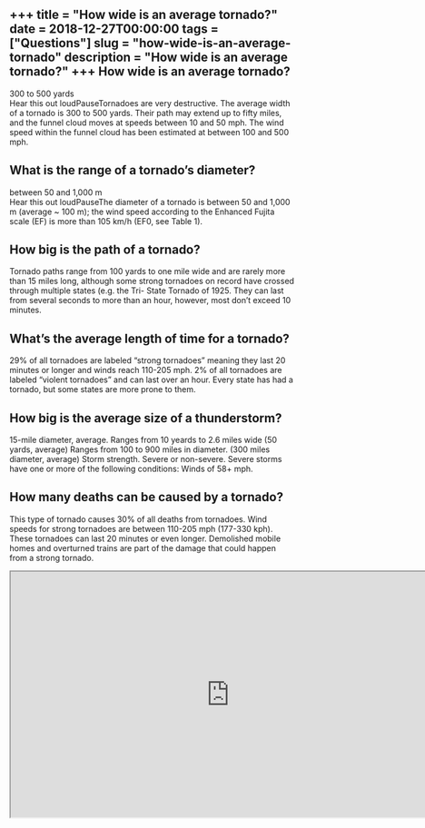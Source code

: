 +++
title = "How wide is an average tornado?"
date = 2018-12-27T00:00:00
tags = ["Questions"]
slug = "how-wide-is-an-average-tornado"
description = "How wide is an average tornado?"
+++
How wide is an average tornado?
-------------------------------

300 to 500 yards  
Hear this out loudPauseTornadoes are very destructive. The average width of a tornado is 300 to 500 yards. Their path may extend up to fifty miles, and the funnel cloud moves at speeds between 10 and 50 mph. The wind speed within the funnel cloud has been estimated at between 100 and 500 mph.

What is the range of a tornado’s diameter?
------------------------------------------

between 50 and 1,000 m  
Hear this out loudPauseThe diameter of a tornado is between 50 and 1,000 m (average ~ 100 m); the wind speed according to the Enhanced Fujita scale (EF) is more than 105 km/h (EF0, see Table 1).

How big is the path of a tornado?
---------------------------------

Tornado paths range from 100 yards to one mile wide and are rarely more than 15 miles long, although some strong tornadoes on record have crossed through multiple states (e.g. the Tri- State Tornado of 1925. They can last from several seconds to more than an hour, however, most don’t exceed 10 minutes.

What’s the average length of time for a tornado?
------------------------------------------------

29% of all tornadoes are labeled “strong tornadoes” meaning they last 20 minutes or longer and winds reach 110-205 mph. 2% of all tornadoes are labeled “violent tornadoes” and can last over an hour. Every state has had a tornado, but some states are more prone to them.

How big is the average size of a thunderstorm?
----------------------------------------------

15-mile diameter, average. Ranges from 10 yeards to 2.6 miles wide (50 yards, average) Ranges from 100 to 900 miles in diameter. (300 miles diameter, average) Storm strength. Severe or non-severe. Severe storms have one or more of the following conditions: Winds of 58+ mph.

How many deaths can be caused by a tornado?
-------------------------------------------

This type of tornado causes 30% of all deaths from tornadoes. Wind speeds for strong tornadoes are between 110-205 mph (177-330 kph). These tornadoes can last 20 minutes or even longer. Demolished mobile homes and overturned trains are part of the damage that could happen from a strong tornado.

<iframe allow="accelerometer; autoplay; clipboard-write; encrypted-media; gyroscope; picture-in-picture" allowfullscreen="" class="__youtube_prefs__  epyt-is-override  no-lazyload" data-no-lazy="1" data-origheight="433" data-origwidth="770" data-skipgform_ajax_framebjll="" height="433" id="_ytid_49935" loading="lazy" src="https://www.youtube.com/embed/lmWh9jV_1ac?enablejsapi=1&autoplay=0&cc_load_policy=0&cc_lang_pref=&iv_load_policy=1&loop=0&modestbranding=0&rel=1&fs=1&playsinline=0&autohide=2&theme=dark&color=red&controls=1&" title="YouTube player" width="770"></iframe>